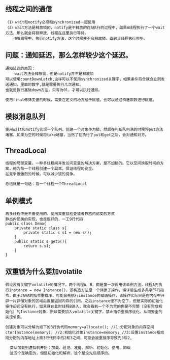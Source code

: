 ## 线程之间的通信
    （1）wait和notify必须和synchronized一起使用
    （2）wait方法是释放锁的，notify是不释放的在A执行的过程中，如果A线程执行了一个wait方法，那么就会将锁释放，线程在这里执行等待。
        在B线程中，执行notify方法，这个时候并不会释放锁，直到该线程执行完毕。

 ##   问题：通知延迟，那么怎样较少这个延迟。
    通知延迟的原因：
        wait方法会释放锁，但是notify并不是释放锁
    可以使用countDownLatch,这样可以不使用synchronized关键字，如果条件符合就会立刻发送通知，里面的数字,就是需要执行几次通知。
    也就是执行基础down方法，只有为0l，才可以执行通知。

    使用final修饰变量的时候，需要在定义的地方给予赋值，也可以通过构造函数进行赋值。

## 模拟消息队列 

    使用wait和notify实现一个队列，创建一个对象作为锁，然后在判断队列满的时候将put方法堵塞，如果为空的时候将take堵塞，当然了在执行了put和get之后，会对通知对方。

## ThreadLocal
    线程的局部变量，一种多线程间并发访问变量的解决方案，是不加锁的。它以空间换取时间的方案，他为每一个线程创建一个副本，保证线程的安全。
    在竞争很激烈的时候，可以减少锁的竞争。

    总结就是一句话：每一个线程一个ThreadLocal

## 单例模式
    再多线程中是不要使用的，使用双重锁检查或者静态内部类的方式
    静态内部类的实现，也是很好的，一工9行代码
    public class Demo{
        private static class s{
            private static s s1 = new s();
        }
        public static s getS(){
            return s.s1;
        }
    }


## 双重锁为什么要加volatile
    假设没有关键字volatile的情况下，两个线程A、B，都是第一次调用该单例方法，线程A先执行instance = new Instance()，该构造方法是一个非原子操作，编译后生成多条字节码指令，由于JAVA的指令重排序，可能会先执行instance的赋值操作，该操作实际只是在内存中开辟一片存储对象的区域后直接返回内存的引用，之后instance便不为空了，但是实际的初始化操作却还没有执行，如果就在此时线程B进入，就会看到一个不为空的但是不完整（没有完成初始化）的Instance对象，所以需要加入volatile关键字，禁止指令重排序优化，从而安全的实现单例。

    创建对象可以分解为如下的3行伪代码memory=allocate(); //1:分配对象的内存空间ctorInstance(memory); //2:初始化对象instance=memory; //3:设置instance指向刚分配的内存地址上面3行代码中的2和3之间，可能会被重排序导致先3后2,

      类从加载到虚拟机开始：加载、验证、准备、解析、初始化、使用、卸载
      这五个是确定的，但是初始化和解析，这个是没先后顺序的。
    
